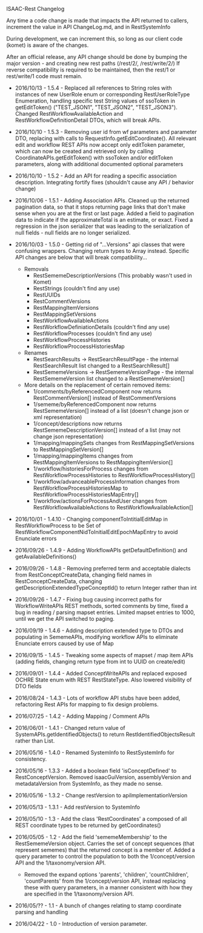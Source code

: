 ISAAC-Rest Changelog 

Any time a code change is made that impacts the API returned to callers, increment the value in API ChangeLog.md, and in RestSystemInfo

During development, we can increment this, so long as our client code (komet) is aware of the changes.

After an official release, any API change should be done by bumping the major version - and creating new rest paths (/rest/2/, /rest/write/2/)
If reverse compatibility is required to be maintained, then the rest/1 or rest/write/1 code must remain.

* 2016/10/13 - 1.5.4 - Replaced all references to String roles with instances of new UserRole enum or corresponding RestUserRoleType Enumeration, 
    handling specific test String values of ssoToken in getEditToken() ("TEST_JSON1", "TEST_JSON2", "TEST_JSON3").  Changed RestWorkflowAvailableAction 
    and RestWorkflowDefinitionDetail DTOs, which will break APIs.
* 2016/10/10 - 1.5.3 - Removing user id from wf parameters and parameter DTO, replacing with calls to RequestInfo.getEditCoordinate().  All relevant edit 
    and workflow REST APIs now accept only editToken parameter, which can now be created and retrieved only by calling CoordinateAPIs.getEditToken() with 
    ssoToken and/or editToken parameters, along with additional documented optional parameters
* 2016/10/10 - 1.5.2 - Add an API for reading a specific association description.  Integrating fortify fixes (shouldn't cause any API / behavior change)  
* 2016/10/06 - 1.5.1 - Adding Association APIs.  Cleaned up the returned pagination data, so that it stops returning page links that don't make 
    sense when you are at the first or last page.  Added a field to pagination data to indicate if the approximateTotal is an estimate, or exact.
    Fixed a regression in the json serializer that was leading to the serialization of null fields - null fields are no longer serialized.
* 2016/10/03 - 1.5.0 - Getting rid of "...Versions" api classes that were confusing wrappers.  Changing return types to Array instead.  Specific 
    API changes are below that will break compatibility...
    * Removals
      * RestSememeDescriptionVersions (This probably wasn't used in Komet)
      * RestStrings (couldn't find any use)
      * RestUUIDs
      * RestCommentVersions
      * RestMappingItemVersions
      * RestMappingSetVersions
      * RestWorkflowAvailableActions
      * RestWorkflowDefiniationDetails (couldn't find any use)
      * RestWorkflowProcesses (couldn't find any use)
      * RestWorkflowProcessHistories
      * RestWorkflowProcoessHistoriesMap
    * Renames
      * RestSearchResults -> RestSearchResultPage - the internal RestSearchResult list changed to a RestSearchResult[]
      * RestSememeVersions -> RestSememeVersionPage - the internal RestSememeVersion list changed to a RestSememeVersion[]
    * More details on the replacement of certain removed items:
      * 1/comments/byReferencedComponent now returns RestCommentVersion[] instead of RestCommentVersions
      * 1/sememe/byReferencedComponent now returns RestSememeVersion[] instead of a list (doesn't change json or xml representation)
      * 1/concept/descriptions now returns RestSememeDescriptionVersion[] instead of a list (may not change json representation)
      * 1/mapping/mappingSets changes from RestMappingSetVersions to RestMappingSetVersion[]
      * 1/mapping/mappingItems changes from RestMappingItemVersions to RestMappingItemVersion[]
      * 1/workflow/historiesForProcess changes from RestWorkflowProcessHistories to RestWorkflowProcessHistory[]
      * 1/workflow/advanceableProcessInformation changes from RestWorkflowProcessHistoriesMap to RestWorkflowProcessHistoriesMapEntry[]
      * 1/workflow/actionsForProcessAndUser changes from RestWorkflowAvailableActions to RestWorkflowAvailableAction[]


* 2016/10/01 - 1.4.10 - Changing componentToIntitialEditMap in RestWorkflowProcess to be Set of RestWorkflowComponentNidToInitialEditEpochMapEntry to avoid 
    Enunciate errors
* 2016/09/26 - 1.4.9 - Adding WorkflowAPIs getDefaultDefinition() and getAvailableDefinitions()
* 2016/09/26 - 1.4.8 - Removing preferred term and acceptable dialects from RestConceptCreateData, changing field names in RestConceptCreateData, changing 
    getDescriptionExtendedTypeConceptId() to return Integer rather than int 
* 2016/09/26 - 1.4.7 - Fixing bug causing incorrect paths for WorkflowWriteAPIs REST methods, sorted comments by time, fixed a bug in reading / parsing
    mapset entries.  Limited mapset entries to 1000, until we get the API switched to paging.
* 2016/09/19 - 1.4.6 - Adding description extended type to DTOs and populating in SememeAPIs, modifying workflow APIs to eliminate Enunciate errors caused by use of Map
* 2016/09/15 - 1.4.5 - Tweaking some aspects of mapset / map item APIs (adding fields, changing return type from int to UUID on create/edit)
* 2016/09/01 - 1.4.4 - Added ConceptWriteAPIs and replaced exposed OCHRE State enum with REST RestStateType. Also lowered visibility of DTO fields
* 2016/08/24 - 1.4.3 - Lots of workflow API stubs have been added, refactoring Rest APIs for mapping to fix design problems.
* 2016/07/25 - 1.4.2 - Adding Mapping / Comment APIs
* 2016/06/01 - 1.4.1 - Changed return value of SystemAPIs.getIdentifiedObjects() to return RestIdentifiedObjectsResult rather than List<Object>.
* 2016/05/16 - 1.4.0 - Renamed SystemInfo to RestSystemInfo for consistency.
* 2016/05/16 - 1.3.3 - Added a boolean field 'isConceptDefined' to RestConceptVersion.  Removed isaacGuiVersion, assemblyVersion
  and metadataVersion from SystemInfo, as they made no sense.
* 2016/05/16 - 1.3.2 - Change restVersion to apiImplementationVersion
* 2016/05/13 - 1.3.1 - Add restVersion to SystemInfo
* 2016/05/10 - 1.3 - Add the class 'RestCoordinates' a composed of all REST coordinate types to be returned by getCoordinates()
* 2016/05/05 - 1.2 - Add the field 'sememeMembership' to the RestSememeVersion object.  Carries the set of concept sequences
    (that represent sememes) that the returned concept is a member of.  Added a query parameter to control the population to 
    both the 1/concept/version API and the 1/taxonomy/version API.  
    - Removed the expand options 'parents', 'children', 'countChildren', 'countParents' from the 1/concept/version API, 
    instead replacing these with query parameters, in a manner consistent with how they are specified in the 1/taxonomy/version API.  
* 2016/05/?? - 1.1 - A bunch of changes relating to stamp coordinate parsing and handling 
* 2016/04/22 - 1.0 - Introduction of version parameter.
